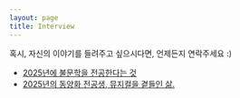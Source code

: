 ```yaml
---
layout: page
title: Interview
--- 
```

혹시, 자신의 이야기를 들려주고 싶으시다면, 언제든지 연락주세요 :) 

- [2025년에 불문학을 전공한다는 것](./_posts/2024-04-02-Being-a-French-Literature-Major-in2025.md)
- [2025년의 동양화 전공생, 뮤지컬을 곁들인 삶.](./_posts/2025-04-09-Being-A-Musical-Fangirl-s-Life-as-an-Oriental-Painting-Major-in-2025.md)
